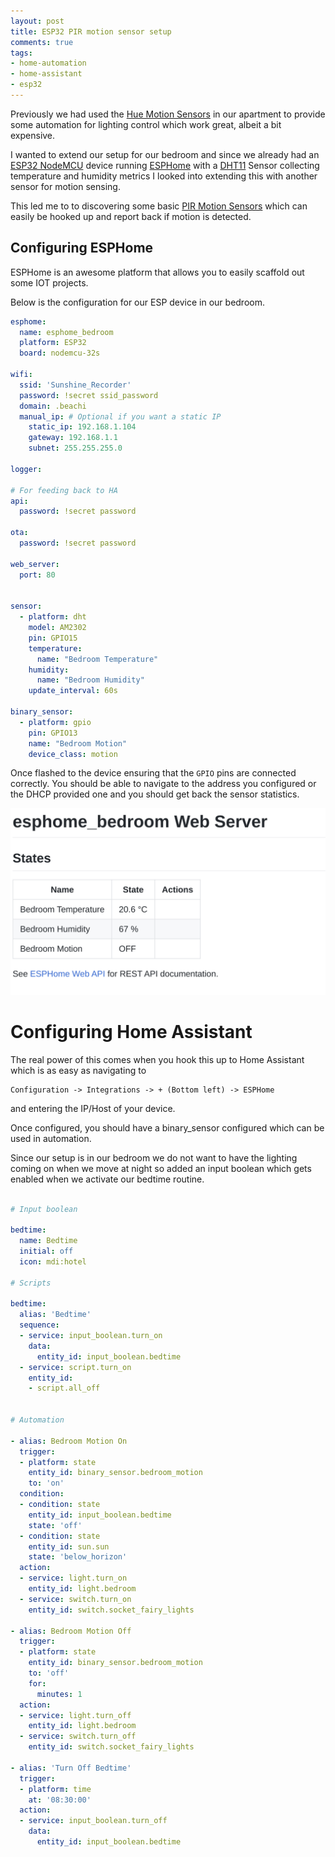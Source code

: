 ```yaml
---
layout: post
title: ESP32 PIR motion sensor setup
comments: true
tags:
- home-automation
- home-assistant
- esp32
---
```


Previously we had used the [Hue Motion Sensors][0] in our apartment to provide some automation for lighting control which work great, albeit a bit expensive.

I wanted to extend our setup for our bedroom and since we already had an [ESP32 NodeMCU][1] device running [ESPHome][2] with a [DHT11][3] Sensor collecting temperature and humidity metrics I looked into extending this with another sensor for motion sensing. 

This led me to to discovering some basic [PIR Motion Sensors][4] which can easily be hooked up and report back if motion is detected.

## Configuring ESPHome

ESPHome is an awesome platform that allows you to easily scaffold out some IOT projects.

Below is the configuration for our ESP device in our bedroom. 

```yaml
esphome:
  name: esphome_bedroom
  platform: ESP32
  board: nodemcu-32s

wifi:
  ssid: 'Sunshine_Recorder'
  password: !secret ssid_password
  domain: .beachi
  manual_ip: # Optional if you want a static IP
    static_ip: 192.168.1.104
    gateway: 192.168.1.1
    subnet: 255.255.255.0

logger:

# For feeding back to HA
api:
  password: !secret password

ota:
  password: !secret password

web_server:
  port: 80


sensor:
  - platform: dht
    model: AM2302
    pin: GPIO15
    temperature:
      name: "Bedroom Temperature"
    humidity:
      name: "Bedroom Humidity"
    update_interval: 60s

binary_sensor:
  - platform: gpio
    pin: GPIO13
    name: "Bedroom Motion"
    device_class: motion

```

Once flashed to the device ensuring that the `GPIO` pins are connected correctly. You should be able to navigate to the address you configured or the DHCP provided one and you should get back the sensor statistics.

![ESPHome Bedroom WebUI](/assets/img/posts/esphome-bedroom-sensor-pir.png)


# Configuring Home Assistant

The real power of this comes when you hook this up to Home Assistant which is as easy as navigating to

```
Configuration -> Integrations -> + (Bottom left) -> ESPHome
```

and entering the IP/Host of your device.


Once configured, you should have a binary_sensor configured which can be used in automation. 

Since our setup is in our bedroom we do not want to have the lighting coming on when we move at night so added an input boolean which gets enabled when we activate our bedtime routine.


```yaml

# Input boolean

bedtime:
  name: Bedtime
  initial: off
  icon: mdi:hotel

# Scripts

bedtime:
  alias: 'Bedtime'
  sequence:
  - service: input_boolean.turn_on
    data:
      entity_id: input_boolean.bedtime
  - service: script.turn_on
    entity_id:
    - script.all_off


# Automation

- alias: Bedroom Motion On
  trigger:
  - platform: state
    entity_id: binary_sensor.bedroom_motion
    to: 'on'
  condition:
  - condition: state
    entity_id: input_boolean.bedtime
    state: 'off'
  - condition: state
    entity_id: sun.sun
    state: 'below_horizon'
  action:
  - service: light.turn_on
    entity_id: light.bedroom
  - service: switch.turn_on
    entity_id: switch.socket_fairy_lights

- alias: Bedroom Motion Off
  trigger:
  - platform: state
    entity_id: binary_sensor.bedroom_motion
    to: 'off'
    for:
      minutes: 1
  action:
  - service: light.turn_off
    entity_id: light.bedroom
  - service: switch.turn_off
    entity_id: switch.socket_fairy_lights

- alias: 'Turn Off Bedtime'
  trigger:
  - platform: time
    at: '08:30:00'
  action:
  - service: input_boolean.turn_off
    data:
      entity_id: input_boolean.bedtime
```

[0]: https://www.amazon.de/exec/obidos/ASIN/B07PRF28SR/hexagon05-21/
[1]: https://www.amazon.de/exec/obidos/ASIN/B07PRF28SR/hexagon05-21/
[2]: https://www.amazon.de/exec/obidos/ASIN/B07PRF28SR/hexagon05-21/
[3]: https://www.amazon.de/exec/obidos/ASIN/B07PRF28SR/hexagon05-21/
[4]: https://www.amazon.de/exec/obidos/ASIN/B07V9GFHFW/hexagon05-21/